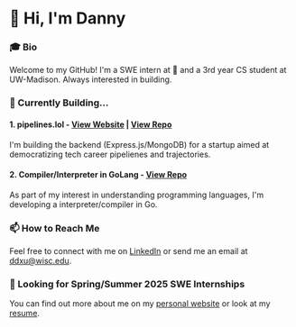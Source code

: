 
# 👋 Hi, I'm Danny

### 🎓 Bio

Welcome to my GitHub! I'm a SWE intern at 🍎 and a 3rd year CS student at UW-Madison. Always interested in building.
### 🚀 Currently Building...

#### 1. pipelines.lol - [View Website](https://pipelines.lol/) | [View Repo](https://github.com/pipelines-lol/pipelines)
I'm building the backend (Express.js/MongoDB) for a startup aimed at democratizing tech career pipelienes and trajectories.

#### 2. Compiler/Interpreter in GoLang - [View Repo](https://github.com/dannydxu1/golang-interpreter)
As part of my interest in understanding programming languages, I'm developing a interpreter/compiler in Go.

### 📫 How to Reach Me
Feel free to connect with me on [LinkedIn](https://www.linkedin.com/in/ddxu/) or send me an email at [ddxu@wisc.edu](mailto:ddxu@wisc.edu).

### 💼 Looking for Spring/Summer 2025 SWE Internships
You can find out more about me on my [personal website](https://www.ddxu.dev/) or look at my [resume](https://www.ddxu.dev/resume).
